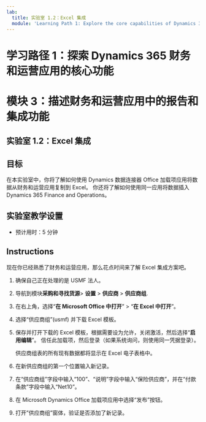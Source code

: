 ```yaml
---
lab:
  title: 实验室 1.2：Excel 集成
  module: 'Learning Path 1: Explore the core capabilities of Dynamics 365 finance and operations apps'
---
```

# 学习路径 1：探索 Dynamics 365 财务和运营应用的核心功能
# 模块 3：描述财务和运营应用中的报告和集成功能

## 实验室 1.2：Excel 集成

## 目标

在本实验室中，你将了解如何使用 Dynamics 数据连接器 Office 加载项应用将数据从财务和运营应用复制到 Excel。 你还将了解如何使用同一应用将数据插入 Dynamics 365 Finance and Operations。 

## 实验室教学设置

   - 预计用时：5 分钟

## Instructions

现在你已经熟悉了财务和运营应用，那么花点时间来了解 Excel 集成方案吧。

1.  确保自己正在处理的是 USMF 法人。

2.  导航到模块**采购和寻找货源**> **设置** > **供应商** > **供应商组**.

3.  在右上角，选择“**在 Microsoft Office 中打开**” > “**在 Excel 中打开**”。

4.  选择“供应商组”(usmf) 并下载 Excel 模板。

5.  保存并打开下载的 Excel 模板，根据需要设为允许，关闭激活，然后选择“**启用编辑**”。 信任此加载项，然后登录（如果系统询问，则使用同一凭据登录）。

    供应商组表的所有现有数据都将显示在 Excel 电子表格中。

6.  在新供应商组的第一个位置输入新记录。

7.  在“供应商组”字段中输入“100”、“说明”字段中输入“保险供应商”，并在“付款条款”字段中输入“Net10”。

8.  在 Microsoft Dynamics Office 加载项应用中选择“发布”按钮。

9.  打开”供应商组”窗体，验证是否添加了新记录。

